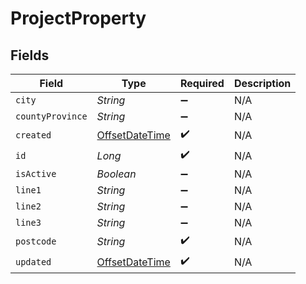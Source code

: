 # ProjectProperty


## Fields

| Field                                                                                     | Type                                                                                      | Required                                                                                  | Description                                                                               |
| ----------------------------------------------------------------------------------------- | ----------------------------------------------------------------------------------------- | ----------------------------------------------------------------------------------------- | ----------------------------------------------------------------------------------------- |
| `city`                                                                                    | *String*                                                                                  | :heavy_minus_sign:                                                                        | N/A                                                                                       |
| `countyProvince`                                                                          | *String*                                                                                  | :heavy_minus_sign:                                                                        | N/A                                                                                       |
| `created`                                                                                 | [OffsetDateTime](https://docs.oracle.com/javase/8/docs/api/java/time/OffsetDateTime.html) | :heavy_check_mark:                                                                        | N/A                                                                                       |
| `id`                                                                                      | *Long*                                                                                    | :heavy_check_mark:                                                                        | N/A                                                                                       |
| `isActive`                                                                                | *Boolean*                                                                                 | :heavy_minus_sign:                                                                        | N/A                                                                                       |
| `line1`                                                                                   | *String*                                                                                  | :heavy_minus_sign:                                                                        | N/A                                                                                       |
| `line2`                                                                                   | *String*                                                                                  | :heavy_minus_sign:                                                                        | N/A                                                                                       |
| `line3`                                                                                   | *String*                                                                                  | :heavy_minus_sign:                                                                        | N/A                                                                                       |
| `postcode`                                                                                | *String*                                                                                  | :heavy_check_mark:                                                                        | N/A                                                                                       |
| `updated`                                                                                 | [OffsetDateTime](https://docs.oracle.com/javase/8/docs/api/java/time/OffsetDateTime.html) | :heavy_check_mark:                                                                        | N/A                                                                                       |